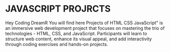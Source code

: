 # JAVASCRIPT PROJRCTS
Hey Coding DreamR You will find here Projects of HTML CSS JavaScript" is an immersive web development project that focuses on mastering the trio of technologies - HTML, CSS, and JavaScript. Participants will learn to structure web content, enhance its visual appeal, and add interactivity through coding exercises and hands-on projects.
